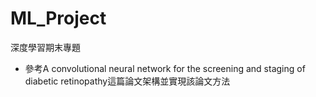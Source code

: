 # ML_Project
深度學習期末專題
* 參考A convolutional neural network for the screening and staging of diabetic retinopathy這篇論文架構並實現該論文方法
